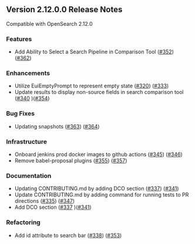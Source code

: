 ## Version 2.12.0.0 Release Notes

Compatible with OpenSearch 2.12.0

### Features
* Add Ability to Select a Search Pipeline in Comparison Tool ([#352](https://github.com/opensearch-project/dashboards-search-relevance/pull/352)) ([#362](https://github.com/opensearch-project/dashboards-search-relevance/pull/362))

### Enhancements
* Utilize EuiEmptyPrompt to represent empty state ([#320](https://github.com/opensearch-project/dashboards-search-relevance/pull/320)) ([#333](https://github.com/opensearch-project/dashboards-search-relevance/pull/333))
* Update results to display non-source fields in search comparison tool ([#340](https://github.com/opensearch-project/dashboards-search-relevance/pull/340) )([#354](https://github.com/opensearch-project/dashboards-search-relevance/pull/354))

### Bug Fixes
* Updating snapshots ([#363](https://github.com/opensearch-project/dashboards-search-relevance/pull/363)) ([#364](https://github.com/opensearch-project/dashboards-search-relevance/pull/364))

### Infrastructure
* Onboard jenkins prod docker images to github actions ([#345](https://github.com/opensearch-project/dashboards-search-relevance/pull/345)) ([#346](https://github.com/opensearch-project/dashboards-search-relevance/pull/346))
* Remove babel-proposal plugins ([#355](https://github.com/opensearch-project/dashboards-search-relevance/pull/355)) ([#357](https://github.com/opensearch-project/dashboards-search-relevance/pull/357))

### Documentation
* Updating CONTRIBUTING.md by adding DCO section ([#337](https://github.com/opensearch-project/dashboards-search-relevance/pull/337)) ([#341](https://github.com/opensearch-project/dashboards-search-relevance/pull/341))
* Update CONTRIBUTING.md by adding command for running tests to PR directions ([#335](https://github.com/opensearch-project/dashboards-search-relevance/pull/335)) ([#347](https://github.com/opensearch-project/dashboards-search-relevance/pull/347))
* Add DCO section ([#337](https://github.com/opensearch-project/dashboards-search-relevance/commit/8c0c9d95b7ae92776a241a8b7c480bed2504d058) )([#341](https://github.com/opensearch-project/dashboards-search-relevance/pull/341))

### Refactoring
* Add id attribute to search bar ([#338](https://github.com/opensearch-project/dashboards-search-relevance/pull/338)) ([#353](https://github.com/opensearch-project/dashboards-search-relevance/pull/353))
